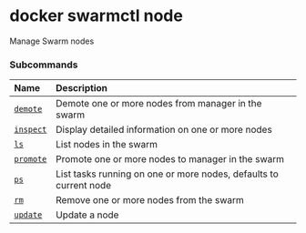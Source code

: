 # docker swarmctl node

<!---MARKER_GEN_START-->
Manage Swarm nodes

### Subcommands

| Name                                  | Description                                                       |
|:--------------------------------------|:------------------------------------------------------------------|
| [`demote`](swarmctl_node_demote.md)   | Demote one or more nodes from manager in the swarm                |
| [`inspect`](swarmctl_node_inspect.md) | Display detailed information on one or more nodes                 |
| [`ls`](swarmctl_node_ls.md)           | List nodes in the swarm                                           |
| [`promote`](swarmctl_node_promote.md) | Promote one or more nodes to manager in the swarm                 |
| [`ps`](swarmctl_node_ps.md)           | List tasks running on one or more nodes, defaults to current node |
| [`rm`](swarmctl_node_rm.md)           | Remove one or more nodes from the swarm                           |
| [`update`](swarmctl_node_update.md)   | Update a node                                                     |



<!---MARKER_GEN_END-->


